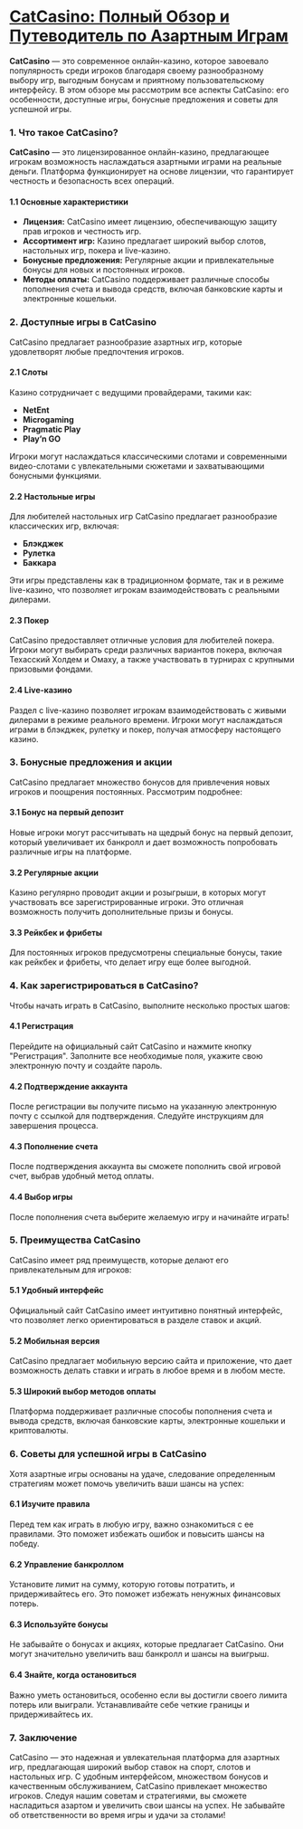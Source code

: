# [CatCasino: Полный Обзор и Путеводитель по Азартным Играм](https://catchthecatthree.com/d1bfb4f94)

**CatCasino** — это современное онлайн-казино, которое завоевало популярность среди игроков благодаря своему разнообразному выбору игр, выгодным бонусам и приятному пользовательскому интерфейсу. В этом обзоре мы рассмотрим все аспекты CatCasino: его особенности, доступные игры, бонусные предложения и советы для успешной игры.

### 1. Что такое CatCasino?

**CatCasino** — это лицензированное онлайн-казино, предлагающее игрокам возможность наслаждаться азартными играми на реальные деньги. Платформа функционирует на основе лицензии, что гарантирует честность и безопасность всех операций.

#### 1.1 Основные характеристики

* **Лицензия:** CatCasino имеет лицензию, обеспечивающую защиту прав игроков и честность игр.
* **Ассортимент игр:** Казино предлагает широкий выбор слотов, настольных игр, покера и live-казино.
* **Бонусные предложения:** Регулярные акции и привлекательные бонусы для новых и постоянных игроков.
* **Методы оплаты:** CatCasino поддерживает различные способы пополнения счета и вывода средств, включая банковские карты и электронные кошельки.

### 2. Доступные игры в CatCasino

CatCasino предлагает разнообразие азартных игр, которые удовлетворят любые предпочтения игроков.

#### 2.1 Слоты

Казино сотрудничает с ведущими провайдерами, такими как:

* **NetEnt**
* **Microgaming**
* **Pragmatic Play**
* **Play’n GO**

Игроки могут наслаждаться классическими слотами и современными видео-слотами с увлекательными сюжетами и захватывающими бонусными функциями.

#### 2.2 Настольные игры

Для любителей настольных игр CatCasino предлагает разнообразие классических игр, включая:

* **Блэкджек**
* **Рулетка**
* **Баккара**

Эти игры представлены как в традиционном формате, так и в режиме live-казино, что позволяет игрокам взаимодействовать с реальными дилерами.

#### 2.3 Покер

CatCasino предоставляет отличные условия для любителей покера. Игроки могут выбирать среди различных вариантов покера, включая Техасский Холдем и Омаху, а также участвовать в турнирах с крупными призовыми фондами.

#### 2.4 Live-казино

Раздел с live-казино позволяет игрокам взаимодействовать с живыми дилерами в режиме реального времени. Игроки могут наслаждаться играми в блэкджек, рулетку и покер, получая атмосферу настоящего казино.

### 3. Бонусные предложения и акции

CatCasino предлагает множество бонусов для привлечения новых игроков и поощрения постоянных. Рассмотрим подробнее:

#### 3.1 Бонус на первый депозит

Новые игроки могут рассчитывать на щедрый бонус на первый депозит, который увеличивает их банкролл и дает возможность попробовать различные игры на платформе.

#### 3.2 Регулярные акции

Казино регулярно проводит акции и розыгрыши, в которых могут участвовать все зарегистрированные игроки. Это отличная возможность получить дополнительные призы и бонусы.

#### 3.3 Рейкбек и фрибеты

Для постоянных игроков предусмотрены специальные бонусы, такие как рейкбек и фрибеты, что делает игру еще более выгодной.

### 4. Как зарегистрироваться в CatCasino?

Чтобы начать играть в CatCasino, выполните несколько простых шагов:

#### 4.1 Регистрация

Перейдите на официальный сайт CatCasino и нажмите кнопку "Регистрация". Заполните все необходимые поля, укажите свою электронную почту и создайте пароль.

#### 4.2 Подтверждение аккаунта

После регистрации вы получите письмо на указанную электронную почту с ссылкой для подтверждения. Следуйте инструкциям для завершения процесса.

#### 4.3 Пополнение счета

После подтверждения аккаунта вы сможете пополнить свой игровой счет, выбрав удобный метод оплаты.

#### 4.4 Выбор игры

После пополнения счета выберите желаемую игру и начинайте играть!

### 5. Преимущества CatCasino

CatCasino имеет ряд преимуществ, которые делают его привлекательным для игроков:

#### 5.1 Удобный интерфейс

Официальный сайт CatCasino имеет интуитивно понятный интерфейс, что позволяет легко ориентироваться в разделе ставок и акций.

#### 5.2 Мобильная версия

CatCasino предлагает мобильную версию сайта и приложение, что дает возможность делать ставки и играть в любое время и в любом месте.

#### 5.3 Широкий выбор методов оплаты

Платформа поддерживает различные способы пополнения счета и вывода средств, включая банковские карты, электронные кошельки и криптовалюты.

### 6. Советы для успешной игры в CatCasino

Хотя азартные игры основаны на удаче, следование определенным стратегиям может помочь увеличить ваши шансы на успех:

#### 6.1 Изучите правила

Перед тем как играть в любую игру, важно ознакомиться с ее правилами. Это поможет избежать ошибок и повысить шансы на победу.

#### 6.2 Управление банкроллом

Установите лимит на сумму, которую готовы потратить, и придерживайтесь его. Это поможет избежать ненужных финансовых потерь.

#### 6.3 Используйте бонусы

Не забывайте о бонусах и акциях, которые предлагает CatCasino. Они могут значительно увеличить ваш банкролл и шансы на выигрыш.

#### 6.4 Знайте, когда остановиться

Важно уметь остановиться, особенно если вы достигли своего лимита потерь или выиграли. Устанавливайте себе четкие границы и придерживайтесь их.

### 7. Заключение

CatCasino — это надежная и увлекательная платформа для азартных игр, предлагающая широкий выбор ставок на спорт, слотов и настольных игр. С удобным интерфейсом, множеством бонусов и качественным обслуживанием, CatCasino привлекает множество игроков. Следуя нашим советам и стратегиями, вы сможете насладиться азартом и увеличить свои шансы на успех. Не забывайте об ответственности во время игры и удачи за столами!

###
